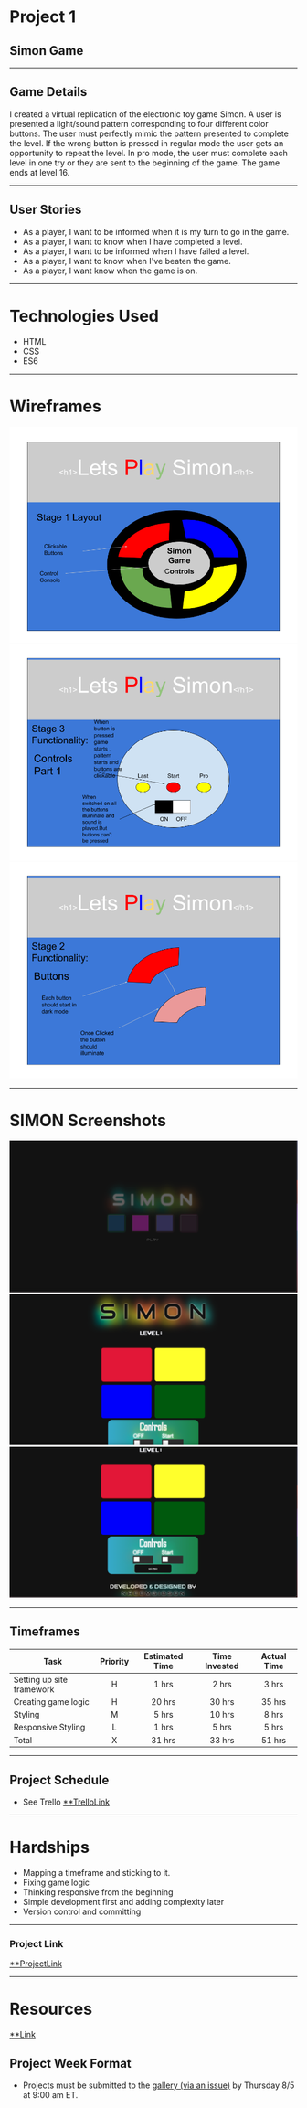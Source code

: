 
# Project 1

## Simon Game

--------

## Game Details 
I created a virtual replication of the electronic toy game Simon. A user is presented a light/sound pattern corresponding to four different color buttons. The user must perfectly mimic the pattern presented to complete the level. If the wrong button is pressed in regular mode the user gets an opportunity to repeat the level. In pro mode, the user must complete each level in one try or they are sent to the beginning of the game. The game ends at level 16.

--------

## User Stories
- As a player, I want to be informed when it is my turn to go in the game.
- As a player, I want to know when I have completed a level.
- As a player, I want to be informed when I have failed a level.
- As a player, I want to know when I've beaten the game.
- As a player, I want know when the game is on.

--------

# Technologies Used
- HTML
- CSS
- ES6

--------
 
# Wireframes
![URL section](wireimgs/Frame1.png)
![URL section](wireimgs/Frame2.png)
![URL section](wireimgs/Frame3.png)

--------

# SIMON Screenshots
![URL section](gamescrns/Screen1.png)
![URL section](gamescrns/Screen2.png)
![URL section](gamescrns/Screen3.png)

--------

## Timeframes

| Task | Priority | Estimated Time | Time Invested | Actual Time |
| --- | :---: |  :---: | :---: | :---: |
| Setting up site framework | H | 1 hrs| 2 hrs | 3 hrs |
| Creating game logic | H | 20 hrs| 30 hrs |  35 hrs  |
| Styling| M | 5 hrs|   10 hrs|  8 hrs |
| Responsive Styling | L | 1 hrs| 5 hrs |  5 hrs  |
| Total | X | 31  hrs |  33 hrs  |  51 hrs|

--------

## Project Schedule

- See Trello [**TrelloLink](https://trello.com/b/Znr0RX4M/simon-game)

--------

# Hardships

- Mapping a timeframe and sticking to it.
- Fixing game logic
- Thinking responsive from the beginning
- Simple development first and adding complexity later
- Version control and committing 

--------

### Project Link

 [**ProjectLink](https://git.generalassemb.ly/SEI-712/project-1/issues/new?assignees=&labels=&template=proposal.md&title=Your+Name+-+Your+Squad+Lead) 

--------

# Resources
[**Link]()
















## Project Week Format

- Projects must be submitted to the [gallery (via an issue)](https://git.generalassemb.ly/sei-712/project1-gallery/issues/new?assignees=&labels=&template=project-submission.md&title=YOUR+FULL+NAME) by Thursday 8/5 at 9:00 am ET.






  





  









